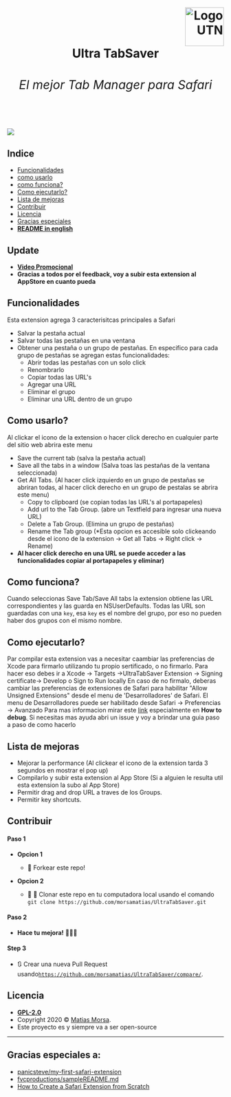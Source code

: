 <h1>
      <div class="row">
         <div class="column" align = "right" >
           <img src = "UltraTabSaver.png" alt="Logo UTN" width="90"></a></div>
        </div>
        <div class="column" align= "center"> 
           Ultra TabSaver
          <h6>
            El mejor Tab Manager para Safari
          </h6>
        </div>
      </div>
</h1>

![](Ultra-TabSaver.gif)

## Indice
- [Funcionalidades](#funcionalidades)
- [como usarlo](#como-usarlo)
- [como funciona?](#como-funciona)
- [Como ejecutarlo?](#como-ejecutarlo)
- [Lista de mejoras](#lista-de-mejoras)
- [Contribuir](#contributing)
- [Licencia](#licencia)
- [Gracias especiales](#gracias-especiales)
- **[README in english](README.md)**

## Update
- **[Video Promocional](https://www.youtube.com/watch?v=PNPAnn-jOCE)**
- **Gracias a todos por el feedback, voy a subir esta extension al AppStore en cuanto pueda**

## Funcionalidades
Esta extension agrega 3 caracterisitcas principales a Safari
* Salvar la pestaña actual
* Salvar todas las pestañas en una ventana
* Obtener una pestaña o un grupo de pestañas. En especifico para cada grupo de pestañas se agregan estas funcionalidades:
   * Abrir todas las pestañas con un solo click
   * Renombrarlo
   * Copiar todas las URL's
   * Agregar una URL
   * Eliminar el grupo
   * Eliminar una URL dentro de un grupo
   
   
## Como usarlo?
Al clickar el icono de la extension o hacer click derecho en cualquier parte del sitio web abrira este menu
* Save the current tab (salva la pestaña actual)
* Save all the tabs in a window (Salva toas las pestañas de la ventana seleccionada)
* Get All Tabs. (Al hacer click izquierdo en un grupo de pestañas se abriran todas, al hacer click derecho en un grupo de pestalas
se abrira este menu)
   * Copy to clipboard (se copian todas las URL's al portapapeles)
   * Add url to  the Tab Group. (abre un Textfield para ingresar una nueva URL)
   * Delete a Tab Group. (Elimina un grupo de pestañas)
   * Rename the Tab group (*Esta opcion es accesible solo clickeando desde el icono de la extension -> Get all Tabs -> Right click -> Rename)
* **Al hacer click derecho en una URL se puede acceder a las funcionalidades copiar al portapapeles y eliminar)**

   
## Como funciona?
Cuando seleccionas Save Tab/Save All tabs la extension obtiene las URL correspondientes y las guarda en NSUserDefaults.
Todas las URL son guardadas con una `key`, esa `key` es el nombre del grupo, por eso no pueden haber dos grupos con el mismo nombre.

## Como ejecutarlo?
Par compilar esta extension vas a necesitar caambiar las preferencias de Xcode para firmarlo utilizando tu propio sertificado, o no firmarlo. Para hacer eso debes ir a Xcode -> Targets ->UltraTabSaver Extension -> Signing certificate-> Develop o Sign to Run locally
En caso de no firmalo, deberas cambiar las preferencias de extensiones de Safari para habilitar "Allow Unsigned Extensions" desde el menu de 'Desarrolladores' de Safari. El menu de Desarrolladores puede ser habilitado desde Safari -> Preferencias -> Avanzado
Para mas informacion mirar este [link](https://blog.yimingliu.com/2018/11/14/notes-on-porting-a-safari-extension-to-a-safari-app-extension/) especialmente en **How to debug**. Si necesitas mas ayuda abri un issue y voy a brindar una guia paso a paso de como hacerlo

## Lista de mejoras
- Mejorar la performance (Al clickear el icono de la extension tarda 3 segundos en mostrar el pop up)
- Compilarlo y subir esta extension al App Store (Si a alguien le resulta util esta extension la subo al App Store)
- Permitir drag and drop URL a traves de los Groups.
- Permitir key shortcuts.

## Contribuir

#### Paso 1

- **Opcion 1**
    - 🍴 Forkear este repo!

- **Opcion 2**
    - 🐑 🐑 Clonar este repo en tu computadora local usando el comando `git clone https://github.com/morsamatias/UltraTabSaver.git`

#### Paso 2

- **Hace tu mejora!** 🔨🔨🔨

#### Step 3

- 🔃 Crear una nueva Pull Request usando<a href="https://github.com/morsamatias/UltraTabSaver/compare/develop...yourbranch" target="_blank">`https://github.com/morsamatias/UltraTabSaver/compare/`</a>.

## Licencia

- **[GPL-2.0](https://www.gnu.org/licenses/old-licenses/gpl-2.0.en.html)**
- Copyright 2020 © <a href="https://www.linkedin.com/in/morsamatias" target="_blank">Matias Morsa</a>.
- Este proyecto es y siempre va a ser open-source
---
## Gracias especiales a:
- [panicsteve/my-first-safari-extension](https://github.com/panicsteve/my-first-safari-extension)
- [fvcproductions/sampleREADME.md](https://gist.github.com/fvcproductions/1bfc2d4aecb01a834b46)
- [How to Create a Safari Extension from Scratch](https://blog.yimingliu.com/2018/11/14/notes-on-porting-a-safari-extension-to-a-safari-app-extension/)
